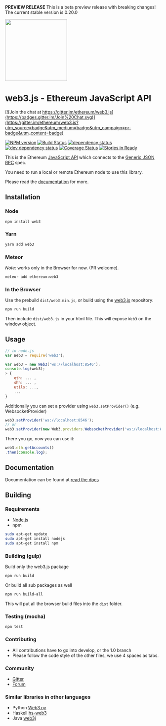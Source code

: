 **PREVIEW RELEASE** This is a beta preview release with breaking changes! The current stable version is 0.20.0 

<img src="https://github.com/ethereum/web3.js/raw/1.0ES6/assets/web3js.jpg" width=200 />

# web3.js - Ethereum JavaScript API

[![Join the chat at https://gitter.im/ethereum/web3.js](https://badges.gitter.im/Join%20Chat.svg)](https://gitter.im/ethereum/web3.js?utm_source=badge&utm_medium=badge&utm_campaign=pr-badge&utm_content=badge)

[![NPM version][npm-image]][npm-url] [![Build Status][travis-image]][travis-url] [![dependency status][dep-image]][dep-url] [![dev dependency status][dep-dev-image]][dep-dev-url] [![Coverage Status][coveralls-image]][coveralls-url] [![Stories in Ready][waffle-image]][waffle-url]

This is the Ethereum [JavaScript API][docs]
which connects to the [Generic JSON RPC](https://github.com/ethereum/wiki/wiki/JSON-RPC) spec.


You need to run a local or remote Ethereum node to use this library.

Please read the [documentation][docs] for more.

## Installation

### Node

```bash
npm install web3
```

### Yarn

```bash
yarn add web3
```

### Meteor

*Note*: works only in the Browser for now. (PR welcome).

```bash
meteor add ethereum:web3
```

### In the Browser

Use the prebuild ``dist/web3.min.js``, or
build using the [web3.js][repo] repository:

```bash
npm run build
```

Then include `dist/web3.js` in your html file.
This will expose `Web3` on the window object.

## Usage

```js
// in node.js
var Web3 = require('web3');

var web3 = new Web3('ws://localhost:8546');
console.log(web3);
> {
    eth: ... ,
    shh: ... ,
    utils: ...,
    ...
}
```

Additionally you can set a provider using `web3.setProvider()` (e.g. WebsocketProvider)

```js
web3.setProvider('ws://localhost:8546');
// or
web3.setProvider(new Web3.providers.WebsocketProvider('ws://localhost:8546'));
```

There you go, now you can use it:

```js
web3.eth.getAccounts()
.then(console.log);
```

## Documentation

Documentation can be found at [read the docs][docs]


## Building

### Requirements

* [Node.js](https://nodejs.org)
* npm

```bash
sudo apt-get update
sudo apt-get install nodejs
sudo apt-get install npm
```

### Building (gulp)

Build only the web3.js package

```bash
npm run build
```

Or build all sub packages as well

```bash
npm run build-all
```

This will put all the browser build files into the `dist` folder.


### Testing (mocha)

```bash
npm test
```

### Contributing

- All contributions have to go into develop, or the 1.0 branch
- Please follow the code style of the other files, we use 4 spaces as tabs.

### Community
 - [Gitter](https://gitter.im/ethereum/web3.js?source=orgpage)
 - [Forum](https://forum.ethereum.org/categories/ethereum-js)


### Similar libraries in other languages
 - Python [Web3.py](https://github.com/pipermerriam/web3.py)
 - Haskell [hs-web3](https://github.com/airalab/hs-web3)
 - Java [web3j](https://github.com/web3j/web3j)


[repo]: https://github.com/ethereum/web3.js
[docs]: http://web3js.readthedocs.io/en/1.0/
[npm-image]: https://badge.fury.io/js/web3.png
[npm-url]: https://npmjs.org/package/web3
[travis-image]: https://travis-ci.org/ethereum/web3.js.svg
[travis-url]: https://travis-ci.org/ethereum/web3.js
[dep-image]: https://david-dm.org/ethereum/web3.js.svg
[dep-url]: https://david-dm.org/ethereum/web3.js
[dep-dev-image]: https://david-dm.org/ethereum/web3.js/dev-status.svg
[dep-dev-url]: https://david-dm.org/ethereum/web3.js#info=devDependencies
[coveralls-image]: https://coveralls.io/repos/ethereum/web3.js/badge.svg?branch=master
[coveralls-url]: https://coveralls.io/r/ethereum/web3.js?branch=master
[waffle-image]: https://badge.waffle.io/ethereum/web3.js.svg?label=ready&title=Ready
[waffle-url]: https://waffle.io/ethereum/web3.js
